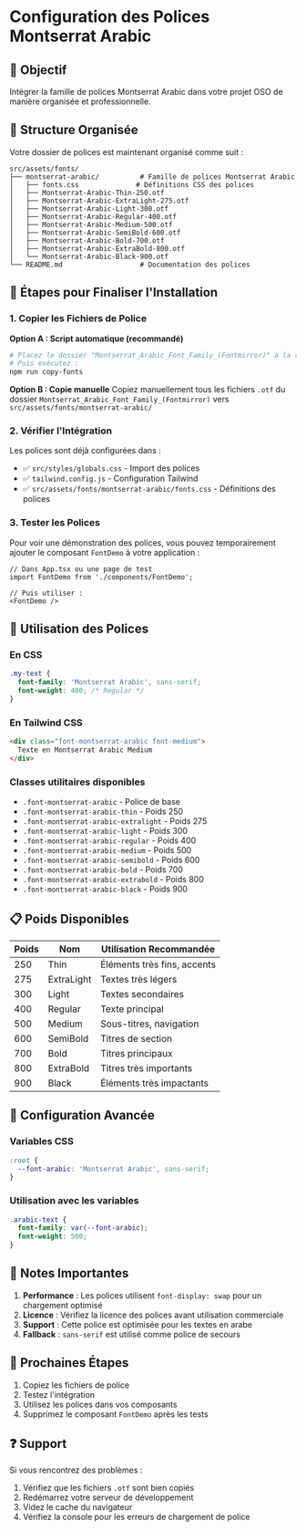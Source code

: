 # Configuration des Polices Montserrat Arabic

## 🎯 Objectif
Intégrer la famille de polices Montserrat Arabic dans votre projet OSO de manière organisée et professionnelle.

## 📁 Structure Organisée

Votre dossier de polices est maintenant organisé comme suit :

```
src/assets/fonts/
├── montserrat-arabic/          # Famille de polices Montserrat Arabic
│   ├── fonts.css              # Définitions CSS des polices
│   ├── Montserrat-Arabic-Thin-250.otf
│   ├── Montserrat-Arabic-ExtraLight-275.otf
│   ├── Montserrat-Arabic-Light-300.otf
│   ├── Montserrat-Arabic-Regular-400.otf
│   ├── Montserrat-Arabic-Medium-500.otf
│   ├── Montserrat-Arabic-SemiBold-600.otf
│   ├── Montserrat-Arabic-Bold-700.otf
│   ├── Montserrat-Arabic-ExtraBold-800.otf
│   └── Montserrat-Arabic-Black-900.otf
└── README.md                   # Documentation des polices
```

## 🚀 Étapes pour Finaliser l'Installation

### 1. Copier les Fichiers de Police

**Option A : Script automatique (recommandé)**
```bash
# Placez le dossier "Montserrat_Arabic_Font_Family_(Fontmirror)" à la racine du projet
# Puis exécutez :
npm run copy-fonts
```

**Option B : Copie manuelle**
Copiez manuellement tous les fichiers `.otf` du dossier `Montserrat_Arabic_Font_Family_(Fontmirror)` vers `src/assets/fonts/montserrat-arabic/`

### 2. Vérifier l'Intégration

Les polices sont déjà configurées dans :
- ✅ `src/styles/globals.css` - Import des polices
- ✅ `tailwind.config.js` - Configuration Tailwind
- ✅ `src/assets/fonts/montserrat-arabic/fonts.css` - Définitions des polices

### 3. Tester les Polices

Pour voir une démonstration des polices, vous pouvez temporairement ajouter le composant `FontDemo` à votre application :

```tsx
// Dans App.tsx ou une page de test
import FontDemo from './components/FontDemo';

// Puis utiliser :
<FontDemo />
```

## 🎨 Utilisation des Polices

### En CSS
```css
.my-text {
  font-family: 'Montserrat Arabic', sans-serif;
  font-weight: 400; /* Regular */
}
```

### En Tailwind CSS
```html
<div class="font-montserrat-arabic font-medium">
  Texte en Montserrat Arabic Medium
</div>
```

### Classes utilitaires disponibles
- `.font-montserrat-arabic` - Police de base
- `.font-montserrat-arabic-thin` - Poids 250
- `.font-montserrat-arabic-extralight` - Poids 275
- `.font-montserrat-arabic-light` - Poids 300
- `.font-montserrat-arabic-regular` - Poids 400
- `.font-montserrat-arabic-medium` - Poids 500
- `.font-montserrat-arabic-semibold` - Poids 600
- `.font-montserrat-arabic-bold` - Poids 700
- `.font-montserrat-arabic-extrabold` - Poids 800
- `.font-montserrat-arabic-black` - Poids 900

## 📋 Poids Disponibles

| Poids | Nom | Utilisation Recommandée |
|-------|-----|------------------------|
| 250 | Thin | Éléments très fins, accents |
| 275 | ExtraLight | Textes très légers |
| 300 | Light | Textes secondaires |
| 400 | Regular | Texte principal |
| 500 | Medium | Sous-titres, navigation |
| 600 | SemiBold | Titres de section |
| 700 | Bold | Titres principaux |
| 800 | ExtraBold | Titres très importants |
| 900 | Black | Éléments très impactants |

## 🔧 Configuration Avancée

### Variables CSS
```css
:root {
  --font-arabic: 'Montserrat Arabic', sans-serif;
}
```

### Utilisation avec les variables
```css
.arabic-text {
  font-family: var(--font-arabic);
  font-weight: 500;
}
```

## 📝 Notes Importantes

1. **Performance** : Les polices utilisent `font-display: swap` pour un chargement optimisé
2. **Licence** : Vérifiez la licence des polices avant utilisation commerciale
3. **Support** : Cette police est optimisée pour les textes en arabe
4. **Fallback** : `sans-serif` est utilisé comme police de secours

## 🎯 Prochaines Étapes

1. Copiez les fichiers de police
2. Testez l'intégration
3. Utilisez les polices dans vos composants
4. Supprimez le composant `FontDemo` après les tests

## ❓ Support

Si vous rencontrez des problèmes :
1. Vérifiez que les fichiers `.otf` sont bien copiés
2. Redémarrez votre serveur de développement
3. Videz le cache du navigateur
4. Vérifiez la console pour les erreurs de chargement de police 